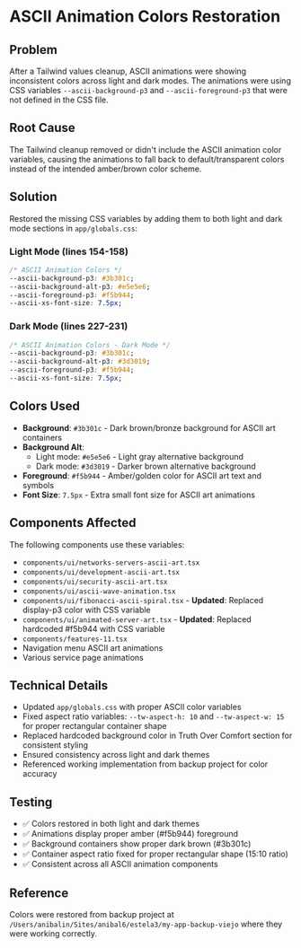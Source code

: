 # ASCII Animation Colors Restoration

## Problem
After a Tailwind values cleanup, ASCII animations were showing inconsistent colors across light and dark modes. The animations were using CSS variables `--ascii-background-p3` and `--ascii-foreground-p3` that were not defined in the CSS file.

## Root Cause
The Tailwind cleanup removed or didn't include the ASCII animation color variables, causing the animations to fall back to default/transparent colors instead of the intended amber/brown color scheme.

## Solution
Restored the missing CSS variables by adding them to both light and dark mode sections in `app/globals.css`:

### Light Mode (lines 154-158)
```css
/* ASCII Animation Colors */
--ascii-background-p3: #3b301c;
--ascii-background-alt-p3: #e5e5e6;
--ascii-foreground-p3: #f5b944;
--ascii-xs-font-size: 7.5px;
```

### Dark Mode (lines 227-231)
```css
/* ASCII Animation Colors - Dark Mode */
--ascii-background-p3: #3b301c;
--ascii-background-alt-p3: #3d3019;
--ascii-foreground-p3: #f5b944;
--ascii-xs-font-size: 7.5px;
```

## Colors Used
- **Background**: `#3b301c` - Dark brown/bronze background for ASCII art containers
- **Background Alt**: 
  - Light mode: `#e5e5e6` - Light gray alternative background
  - Dark mode: `#3d3019` - Darker brown alternative background
- **Foreground**: `#f5b944` - Amber/golden color for ASCII art text and symbols
- **Font Size**: `7.5px` - Extra small font size for ASCII art animations

## Components Affected
The following components use these variables:
- `components/ui/networks-servers-ascii-art.tsx`
- `components/ui/development-ascii-art.tsx` 
- `components/ui/security-ascii-art.tsx`
- `components/ui/ascii-wave-animation.tsx`
- `components/ui/fibonacci-ascii-spiral.tsx` - **Updated**: Replaced display-p3 color with CSS variable
- `components/ui/animated-server-art.tsx` - **Updated**: Replaced hardcoded #f5b944 with CSS variable
- `components/features-11.tsx`
- Navigation menu ASCII art animations
- Various service page animations

## Technical Details
- Updated `app/globals.css` with proper ASCII color variables  
- Fixed aspect ratio variables: `--tw-aspect-h: 10` and `--tw-aspect-w: 15` for proper rectangular container shape
- Replaced hardcoded background color in Truth Over Comfort section for consistent styling
- Ensured consistency across light and dark themes
- Referenced working implementation from backup project for color accuracy

## Testing
- ✅ Colors restored in both light and dark themes
- ✅ Animations display proper amber (#f5b944) foreground
- ✅ Background containers show proper dark brown (#3b301c)
- ✅ Container aspect ratio fixed for proper rectangular shape (15:10 ratio)
- ✅ Consistent across all ASCII animation components

## Reference
Colors were restored from backup project at `/Users/anibalin/Sites/anibal6/estela3/my-app-backup-viejo` where they were working correctly.